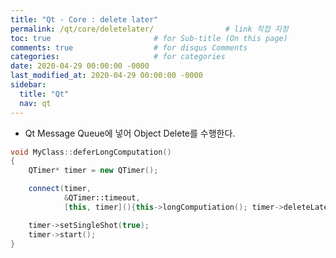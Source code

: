 ```yaml
---
title: "Qt - Core : delete later"
permalink: /qt/core/deletelater/                # link 직접 지정
toc: true                       # for Sub-title (On this page)
comments: true                  # for disqus Comments
categories:                     # for categories
date: 2020-04-29 00:00:00 -0000
last_modified_at: 2020-04-29 00:00:00 -0000
sidebar:
  title: "Qt"
  nav: qt
---
```


* Qt Message Queue에 넣어 Object Delete를 수행한다.

```cpp
void MyClass::deferLongComputation()
{
    QTimer* timer = new QTimer();

    connect(timer, 
            &QTimer::timeout,
            [this, timer](){this->longComputiation(); timer->deleteLater();});

    timer->setSingleShot(true);
    timer->start();
}
```